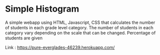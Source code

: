 # Simple Histogram
A simple webapp using HTML, Javascript, CSS that calculates the number of students in each grade level category. The number of students in each category vary depending on the scale that can be changed. Percentage of students are given

 Link : https://pure-everglades-46239.herokuapp.com/
 
 
